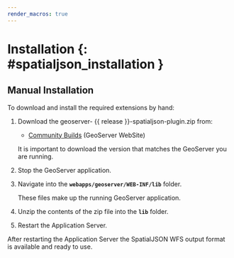 ```yaml
---
render_macros: true
---
```


# Installation {: #spatialjson_installation }

## Manual Installation

To download and install the required extensions by hand:

1.  Download the geoserver- {{ release }}-spatialjson-plugin.zip from:

    -   [Community Builds](https://build.geoserver.org/geoserver/main/community-latest/) (GeoServer WebSite)

    It is important to download the version that matches the GeoServer you are running.

2.  Stop the GeoServer application.

3.  Navigate into the **`webapps/geoserver/WEB-INF/lib`** folder.

    These files make up the running GeoServer application.

4.  Unzip the contents of the zip file into the **`lib`** folder.

5.  Restart the Application Server.

After restarting the Application Server the SpatialJSON WFS output format is available and ready to use.
